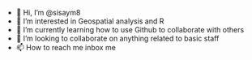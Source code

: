 - 👋 Hi, I’m @sisaym8
- 👀 I’m interested in Geospatial analysis and R
- 🌱 I’m currently learning how to use Github to collaborate with others
- 💞️ I’m looking to collaborate on anything related to basic staff
- 📫 How to reach me inbox me

<!---
sisaym8/sisaym8 is a ✨ special ✨ repository because its `README.md` (this file) appears on your GitHub profile.
You can click the Preview link to take a look at your changes.
--->
